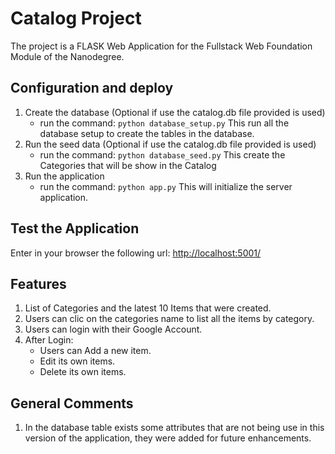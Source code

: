 # Catalog Project

The project is a FLASK Web Application for the Fullstack Web Foundation Module of the Nanodegree.

## Configuration and deploy

1. Create the database (Optional if use the catalog.db file provided is used)
    - run the command: ```python database_setup.py```
    This run all the database setup to create the tables in the database.
2. Run the seed data (Optional if use the catalog.db file provided is used)
    - run the command: ```python database_seed.py```
    This create the Categories that will be show in the Catalog
3. Run the application
    - run the command: ```python app.py```
    This will initialize the server application.

## Test the Application

Enter in your browser the following url: [http://localhost:5001/](http://localhost:5001/)

## Features

1. List of Categories and the latest 10 Items that were created.
2. Users can clic on the categories name to list all the items by category.
3. Users can login with their Google Account.
4. After Login:
    - Users can Add a new item.
    - Edit its own items.
    - Delete its own items.


## General Comments

1. In the database table exists some attributes that are not being use in this version of the application, they were added for future enhancements.

